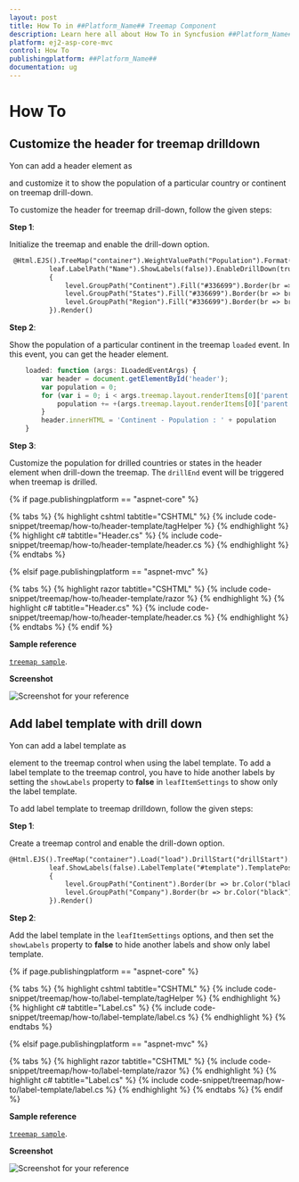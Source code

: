 ```yaml
---
layout: post
title: How To in ##Platform_Name## Treemap Component
description: Learn here all about How To in Syncfusion ##Platform_Name## Treemap component and more.
platform: ej2-asp-core-mvc
control: How To
publishingplatform: ##Platform_Name##
documentation: ug
---
```


# How To

<!-- markdownlint-disable MD036 -->

## Customize the header for treemap drilldown

<!-- markdownlint-disable MD033 -->
Yon can add a header element as <div> and customize it to show the population of a particular country or continent on treemap drill-down.

To customize the header for treemap drill-down, follow the given steps:

**Step 1**:

<!-- markdownlint-disable MD031 -->
Initialize the treemap and enable the drill-down option.

```html
 @Html.EJS().TreeMap("container").WeightValuePath("Population").Format("n").UseGroupingSeparator(true).WeightValuePath("Population").Palette(new string[] { "#9999ff", "#CCFF99", "#FFFF99", "#FF9999", "#FF99FF", "#FFCC66" }).LeafItemSettings(leaf =>
          leaf.LabelPath("Name").ShowLabels(false)).EnableDrillDown(true).Levels(level =>
          {
              level.GroupPath("Continent").Fill("#336699").Border(br => br.Color("black").Width(0.5)).Add();
              level.GroupPath("States").Fill("#336699").Border(br => br.Color("black").Width(0.5)).Add();
              level.GroupPath("Region").Fill("#336699").Border(br => br.Color("black").Width(0.5)).Add();
          }).Render()
```

**Step 2**:

Show the population of a particular continent in the treemap `loaded` event. In this event, you can get the header element.

```javascript
    loaded: function (args: ILoadedEventArgs) {
        var header = document.getElementById('header');
        var population = 0;
        for (var i = 0; i < args.treemap.layout.renderItems[0]['parent'].Continent.length; i++) {
            population += +(args.treemap.layout.renderItems[0]['parent'].Continent[i]['data'].Population);
        }
        header.innerHTML = 'Continent - Population : ' + population
    }
```

**Step 3**:

Customize the population for drilled countries or states in the header element when drill-down the treemap. The `drillEnd` event will be triggered when treemap is drilled.

{% if page.publishingplatform == "aspnet-core" %}

{% tabs %}
{% highlight cshtml tabtitle="CSHTML" %}
{% include code-snippet/treemap/how-to/header-template/tagHelper %}
{% endhighlight %}
{% highlight c# tabtitle="Header.cs" %}
{% include code-snippet/treemap/how-to/header-template/header.cs %}
{% endhighlight %}
{% endtabs %}

{% elsif page.publishingplatform == "aspnet-mvc" %}

{% tabs %}
{% highlight razor tabtitle="CSHTML" %}
{% include code-snippet/treemap/how-to/header-template/razor %}
{% endhighlight %}
{% highlight c# tabtitle="Header.cs" %}
{% include code-snippet/treemap/how-to/header-template/header.cs %}
{% endhighlight %}
{% endtabs %}
{% endif %}



**Sample reference**

[`treemap sample`](http://www.syncfusion.com/downloads/support/directtrac/general/ze/header-422842907).

**Screenshot**

![Screenshot for your reference](./images/header-template.png)

## Add label template with drill down

Yon can add a label template as <div> element to the treemap control when using the label template. To add a label template to the treemap control, you have to hide another labels by setting the `showLabels` property to **false** in `leafItemSettings` to show only the label template.

To add label template to treemap drilldown, follow the given steps:

**Step 1**:

Create a treemap control and enable the drill-down option.

```html
@Html.EJS().TreeMap("container").Load("load").DrillStart("drillStart").WeightValuePath("Sales").Palette(new string[] { "white"}).LeafItemSettings(leaf =>
          leaf.ShowLabels(false).LabelTemplate("#template").TemplatePosition(Syncfusion.EJ2.TreeMap.LabelPosition.Center)).EnableDrillDown(true).Levels(level =>
          {
              level.GroupPath("Continent").Border(br => br.Color("black").Width(0.5)).Add();
              level.GroupPath("Company").Border(br => br.Color("black").Width(0.5)).Add();
          }).Render()
```
**Step 2**:

Add the label template in the `leafItemSettings` options, and then set the `showLabels` property to **false** to hide another labels and show only label template.

{% if page.publishingplatform == "aspnet-core" %}

{% tabs %}
{% highlight cshtml tabtitle="CSHTML" %}
{% include code-snippet/treemap/how-to/label-template/tagHelper %}
{% endhighlight %}
{% highlight c# tabtitle="Label.cs" %}
{% include code-snippet/treemap/how-to/label-template/label.cs %}
{% endhighlight %}
{% endtabs %}

{% elsif page.publishingplatform == "aspnet-mvc" %}

{% tabs %}
{% highlight razor tabtitle="CSHTML" %}
{% include code-snippet/treemap/how-to/label-template/razor %}
{% endhighlight %}
{% highlight c# tabtitle="Label.cs" %}
{% include code-snippet/treemap/how-to/label-template/label.cs %}
{% endhighlight %}
{% endtabs %}
{% endif %}



**Sample reference**

[`treemap sample`](http://www.syncfusion.com/downloads/support/directtrac/general/ze/labels430533743).

**Screenshot**

![Screenshot for your reference](./images/label-template.png)